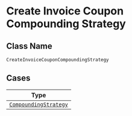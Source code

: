 
# Create Invoice Coupon Compounding Strategy

## Class Name

`CreateInvoiceCouponCompoundingStrategy`

## Cases

| Type |
|  --- |
| [`CompoundingStrategy`](../../../doc/models/compounding-strategy.md) |

